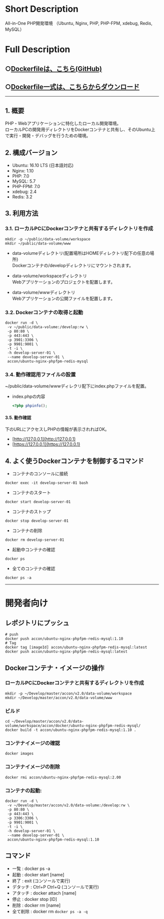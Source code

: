 # Short Description
All-in-One PHP開発環境 （Ubuntu, Nginx, PHP, PHP-FPM, xdebug, Redis, MySQL）

# Full Description

## ○[Dockerfileは、こちら(GitHub)](https://github.com/maemori/accon/blob/master/docker/ubuntu-nginx-phpfpm-redis-mysql/Dockerfile)

## ○[Dockerfile一式は、こちらからダウンロード](https://kurobuta.jp/download/get/15)

-----

## 1. 概要

PHP・Webアプリケーションに特化したローカル開発環境。  
ローカルPCの開発用ディレクトリをDockerコンテナと共有し、そのUbuntu上で実行・開発・デバッグを行うための環境。

## 2. 構成バージョン

 * Ubuntu: 16.10 LTS (日本語対応)
 * Nginx: 1.10
 * PHP: 7.0
 * MySQL: 5.7
 * PHP-FPM: 7.0
 * xdebug: 2.4
 * Redis: 3.2

## 3. 利用方法

### 3.1. ローカルPCにDockerコンテナと共有するディレクトリを作成

``` bash:
mkdir -p ~/public/data-volume/workspace
mkdir ~/public/data-volume/www
```

 * data-volumeディレクトリ(配置場所はHOMEディレクトリ配下の任意の場所)  
  Dockerコンテナの/developディレクトリにマウントされます。

 * data-volume/workspaceディレクトリ  
  Webアプリケーションのプロジェクトを配置します。

 * data-volume/wwwディレクトリ  
  Webアプリケーションの公開ファイルを配置します。  

### 3.2. Dockerコンテナの取得と起動

```bash:
docker run -d \
 -v ~/public/data-volume:/develop:rw \
 -p 80:80 \
 -p 443:443 \
 -p 3901:3306 \
 -p 9901:9001 \
 -t -i \
 -h develop-server-01 \
 --name develop-server-01 \
 accon/ubuntu-nginx-phpfpm-redis-mysql
```

### 3.4. 動作確認用ファイルの設置

~/public/data-volume/wwwディレクリ配下にindex.phpファイルを配置。

* index.phpの内容

    ```php
    <?php phpinfo();
    ```

#### 3.5. 動作確認

下のURLにアクセスしPHPの情報が表示されればOK。

* [http://127.0.0.1](http://127.0.0.1)
* [https://127.0.0.1](https://127.0.0.1)

## 4. よく使うDockerコンテナを制御するコマンド

* コンテナのコンソールに接続
```bash:
docker exec -it develop-server-01 bash
```

* コンテナのスタート
```bash:
docker start develop-server-01
```

* コンテナのストップ
```bash:
docker stop develop-server-01
```

* コンテナの削除
```bash:
docker rm develop-server-01
```

* 起動中コンテナの確認
```bash:
docker ps
```
* 全てのコンテナの確認
```bash:
docker ps -a
```

-----

# 開発者向け

## レポジトリにプッシュ

```bash:
# push
docker push accon/ubuntu-nginx-phpfpm-redis-mysql:1.10
# Tag
docker tag [imageId] accon/ubuntu-nginx-phpfpm-redis-mysql:latest
docker push accon/ubuntu-nginx-phpfpm-redis-mysql:latest
```

## Dockerコンテナ・イメージの操作

### ローカルPCにDockerコンテナと共有するディレクトリを作成

``` bash:
mkdir -p ~/Develop/master/accon/v2.0/data-volume/workspace
mkdir ~/Develop/master/accon/v2.0/data-volume/www
```

### ビルド

```bash:
cd ~/Develop/master/accon/v2.0/data-volume/workspace/accon/docker/ubuntu-nginx-phpfpm-redis-mysql/
docker build -t accon/ubuntu-nginx-phpfpm-redis-mysql:1.10 .
```

### コンテナイメージの確認
```
docker images
```

### コンテナイメージの削除
```
docker rmi accon/ubuntu-nginx-phpfpm-redis-mysql:2.00
```

### コンテナの起動:

```bash:
docker run -d \
 -v ~/Develop/master/accon/v2.0/data-volume:/develop:rw \
 -p 80:80 \
 -p 443:443 \
 -p 3306:3306 \
 -p 9901:9001 \
 -t -i \
 -h develop-server-01 \
 --name develop-server-01 \
 accon/ubuntu-nginx-phpfpm-redis-mysql:1.10
```

## コマンド
 * 一覧    : docker ps -a
 * 起動    : docker start [name]
 * 終了    : exit (コンソールで実行)
 * デタッチ : Ctrl+P Ctrl+Q (コンソールで実行)
 * アタッチ : docker attach [name]
 * 停止    : docker stop [ID]
 * 削除    : docker rm [name]
 * 全て削除 : docker rm `docker ps -a -q`

